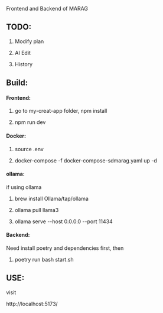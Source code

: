 Frontend and Backend of MARAG

## TODO:

1. Modify plan

2. AI Edit

3. History

## Build:
#### Frontend:
1. go to my-creat-app folder, npm install

2. npm run dev

#### Docker:
1. source .env

2. docker-compose -f docker-compose-sdmarag.yaml up -d

#### ollama:
if using ollama

1. brew install Ollama/tap/ollama

2. ollama pull llama3

3. ollama serve --host 0.0.0.0 --port 11434

#### Backend:
Need install poetry and dependencies first, then

1. poetry run bash start.sh

## USE:

visit

http://localhost:5173/




